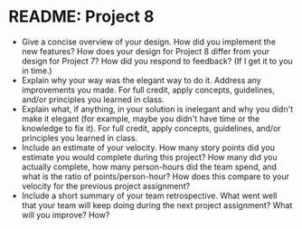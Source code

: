 README: Project 8
=================================

* Give a concise overview of your design. How did you implement the new features? How does your design for Project 8 differ from your design for Project 7? How did you respond to feedback? (If I get it to you in time.)
* Explain why your way was the elegant way to do it. Address any improvements you made. For full credit, apply concepts, guidelines, and/or principles you learned in class.
* Explain what, if anything, in your solution is inelegant and why you didn't make it elegant (for example, maybe you didn't have time or the knowledge to fix it). For full credit, apply concepts, guidelines, and/or principles you learned in class.
* Include an estimate of your velocity. How many story points did you estimate you would complete during this project? How many did you actually complete, how many person-hours did the team spend, and what is the ratio of points/person-hour? How does this compare to your velocity for the previous project assignment?
* Include a short summary of your team retrospective. What went well that your team will keep doing during the next project assignment? What will you improve? How?
